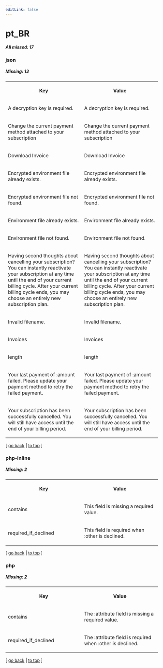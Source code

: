 ```yaml
---
editLink: false
---
```


# pt_BR

##### All missed: 17


### json

##### Missing: 13

<table width="100%">
<tr><th width="50%">

Key

</th><th width="50%">

Value

</th></tr>
<tr><td width="50%">

A decryption key is required.

</td><td width="50%">

A decryption key is required.

</td></tr>
<tr><td width="50%">

Change the current payment method attached to your subscription

</td><td width="50%">

Change the current payment method attached to your subscription

</td></tr>
<tr><td width="50%">

Download Invoice

</td><td width="50%">

Download Invoice

</td></tr>
<tr><td width="50%">

Encrypted environment file already exists.

</td><td width="50%">

Encrypted environment file already exists.

</td></tr>
<tr><td width="50%">

Encrypted environment file not found.

</td><td width="50%">

Encrypted environment file not found.

</td></tr>
<tr><td width="50%">

Environment file already exists.

</td><td width="50%">

Environment file already exists.

</td></tr>
<tr><td width="50%">

Environment file not found.

</td><td width="50%">

Environment file not found.

</td></tr>
<tr><td width="50%">

Having second thoughts about cancelling your subscription? You can instantly reactivate your subscription at any time until the end of your current billing cycle. After your current billing cycle ends, you may choose an entirely new subscription plan.

</td><td width="50%">

Having second thoughts about cancelling your subscription? You can instantly reactivate your subscription at any time until the end of your current billing cycle. After your current billing cycle ends, you may choose an entirely new subscription plan.

</td></tr>
<tr><td width="50%">

Invalid filename.

</td><td width="50%">

Invalid filename.

</td></tr>
<tr><td width="50%">

Invoices

</td><td width="50%">

Invoices

</td></tr>
<tr><td width="50%">

length

</td><td width="50%">

length

</td></tr>
<tr><td width="50%">

Your last payment of :amount failed. Please update your payment method to retry the failed payment.

</td><td width="50%">

Your last payment of :amount failed. Please update your payment method to retry the failed payment.

</td></tr>
<tr><td width="50%">

Your subscription has been successfully cancelled. You will still have access until the end of your billing period.

</td><td width="50%">

Your subscription has been successfully cancelled. You will still have access until the end of your billing period.

</td></tr>
</table>

[ [go back](../status.md) | [to top](#) ]



### php-inline

##### Missing: 2

<table width="100%">
<tr><th width="50%">

Key

</th><th width="50%">

Value

</th></tr>
<tr><td width="50%">

contains

</td><td width="50%">

This field is missing a required value.

</td></tr>
<tr><td width="50%">

required_if_declined

</td><td width="50%">

This field is required when :other is declined.

</td></tr>
</table>

[ [go back](../status.md) | [to top](#) ]



### php

##### Missing: 2

<table width="100%">
<tr><th width="50%">

Key

</th><th width="50%">

Value

</th></tr>
<tr><td width="50%">

contains

</td><td width="50%">

The :attribute field is missing a required value.

</td></tr>
<tr><td width="50%">

required_if_declined

</td><td width="50%">

The :attribute field is required when :other is declined.

</td></tr>
</table>

[ [go back](../status.md) | [to top](#) ]

